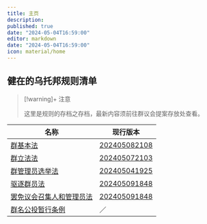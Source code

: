 ```yaml
---
title: 主页
description:
published: true
date: "2024-05-04T16:59:00"
editor: markdown
date: "2024-05-04T16:59:00"
icon: material/home
---
```


## 健在的乌托邦规则清单

> [!warning]+ 注意
>
> 这里是规则的存档之存档，最新内容须前往群议会提案存放处查看。

| 名称                                                           | 现行版本                                                  |
| -------------------------------------------------------------- | --------------------------------------------------------- |
| [群基本法](/群基本法/index.md)                                 | [202405082108](/群基本法/202405082108.md)                 |
| [群立法法](/群立法法/index.md)                                 | [202405072103](/群立法法/202405072103.md)                 |
| [群管理员选举法](/群管理员选举法/index.md)                     | [202405041925](/群管理员选举法/202405041925.md)           |
| [驱逐群员法](/驱逐群员法/index.md)                             | [202405091848](/驱逐群员法/202405091848.md)               |
| [罢免议会召集人和管理员法](/罢免议会召集人和管理员法/index.md) | [202405091848](/罢免议会召集人和管理员法/202405091848.md) |
| [群名公投暂行条例](/群名公投暂行条例/index.md)                 | ／                                                        |
